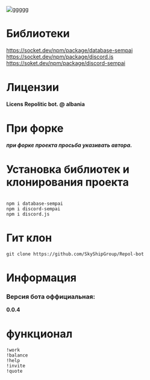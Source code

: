![ggggg](https://user-images.githubusercontent.com/126949734/222923641-897e9367-6944-4dc7-b32c-3e090f34a5d1.png)
# Библиотеки
https://socket.dev/npm/package/database-sempai
https://socket.dev/npm/package/discord.js
https://soket.dev/npm/package/discord-sempai

# Лицензии 
**Licens Repolitic bot. @ albania**

# При форке
***при форке проекта просьба указивать автора.***

# Установка библиотек и клонирования проекта
```

npm i database-sempai
npm i discord-sempai
npm i discord.js
```
# Гит клон

```
git clone https://github.com/SkyShipGroup/Repol-bot
```
# Информация

### Версия бота оффициальная: 
**0.0.4**


# функционал

```
!work
!balance
!help
!invite
!quote
```

